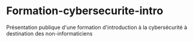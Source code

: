 # Formation-cybersecurite-intro
Présentation publique d'une formation d'introduction à la cybersécurité à destination des non-informaticiens
